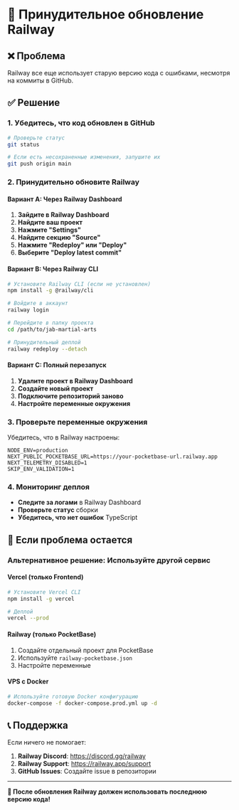 # 🚨 Принудительное обновление Railway

## ❌ Проблема
Railway все еще использует старую версию кода с ошибками, несмотря на коммиты в GitHub.

## ✅ Решение

### 1. Убедитесь, что код обновлен в GitHub
```bash
# Проверьте статус
git status

# Если есть несохраненные изменения, запушите их
git push origin main
```

### 2. Принудительно обновите Railway

#### Вариант A: Через Railway Dashboard
1. **Зайдите в Railway Dashboard**
2. **Найдите ваш проект**
3. **Нажмите "Settings"**
4. **Найдите секцию "Source"**
5. **Нажмите "Redeploy" или "Deploy"**
6. **Выберите "Deploy latest commit"**

#### Вариант B: Через Railway CLI
```bash
# Установите Railway CLI (если не установлен)
npm install -g @railway/cli

# Войдите в аккаунт
railway login

# Перейдите в папку проекта
cd /path/to/jab-martial-arts

# Принудительный деплой
railway redeploy --detach
```

#### Вариант C: Полный перезапуск
1. **Удалите проект в Railway Dashboard**
2. **Создайте новый проект**
3. **Подключите репозиторий заново**
4. **Настройте переменные окружения**

### 3. Проверьте переменные окружения
Убедитесь, что в Railway настроены:
```
NODE_ENV=production
NEXT_PUBLIC_POCKETBASE_URL=https://your-pocketbase-url.railway.app
NEXT_TELEMETRY_DISABLED=1
SKIP_ENV_VALIDATION=1
```

### 4. Мониторинг деплоя
- **Следите за логами** в Railway Dashboard
- **Проверьте статус** сборки
- **Убедитесь, что нет ошибок** TypeScript

## 🔧 Если проблема остается

### Альтернативное решение: Используйте другой сервис

#### Vercel (только Frontend)
```bash
# Установите Vercel CLI
npm install -g vercel

# Деплой
vercel --prod
```

#### Railway (только PocketBase)
1. Создайте отдельный проект для PocketBase
2. Используйте `railway-pocketbase.json`
3. Настройте переменные

#### VPS с Docker
```bash
# Используйте готовую Docker конфигурацию
docker-compose -f docker-compose.prod.yml up -d
```

## 📞 Поддержка

Если ничего не помогает:
1. **Railway Discord**: https://discord.gg/railway
2. **Railway Support**: https://railway.app/support
3. **GitHub Issues**: Создайте issue в репозитории

---

**🚀 После обновления Railway должен использовать последнюю версию кода!**
